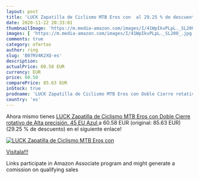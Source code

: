 ```yaml
---
layout: post
title: 'LUCK Zapatilla de Ciclismo MTB Eros con  al 29.25 % de descuento'
date: 2020-11-22 20:33:01
thumbnailImage: 'https://m.media-amazon.com/images/I/41WpIkvPLpL._SL200_.jpg'
images: [ 'https://m.media-amazon.com/images/I/41WpIkvPLpL._SL200_.jpg' ]
comments: true
category: ofertas
author: ring
slug: 'B07RV4K2XQ-es'
description:
actualPrice: 60.58 EUR
currency: EUR
price: 60.58
comparePrice: 85.63 EUR
inStock: true
prodname: 'LUCK Zapatilla de Ciclismo MTB Eros con Doble Cierre rotativo de Alta precisión.  45 EU  Azul '
country: 'es'
---
```


Ahora mismo tienes [LUCK Zapatilla de Ciclismo MTB Eros con Doble Cierre rotativo de Alta precisión.  45 EU  Azul ](https://www.amazon.es/dp/B07RV4K2XQ/?tag=tolees-21) a 60.58 EUR (original: 85.63 EUR) (29.25 %  de descuento) en el siguiente enlace!

[![LUCK Zapatilla de Ciclismo MTB Eros con ](https://m.media-amazon.com/images/I/41WpIkvPLpL._SL200_.jpg)](https://www.amazon.es/dp/B07RV4K2XQ/?tag=tolees-21)

[Visítala!!!](https://www.amazon.es/dp/B07RV4K2XQ/?tag=tolees-21)

Links participate in Amazon Associate program and might generate a comission on qualifying sales
